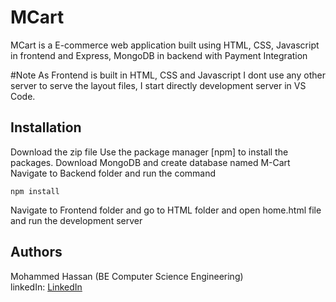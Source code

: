# MCart

MCart is a E-commerce web application built using HTML, CSS, Javascript in frontend and Express, MongoDB in backend with Payment Integration

#Note
As Frontend is built in HTML, CSS and Javascript I dont use any other server
to serve the layout files, I start directly development server in VS Code.

## Installation

Download the zip file
Use the package manager [npm] to install the packages.
Download MongoDB and create database named M-Cart
Navigate to Backend folder and run the command
```
npm install 
```
Navigate to Frontend folder and go to HTML folder and open home.html file and run the development server

## Authors
Mohammed Hassan (BE Computer Science Engineering) \
linkedIn: <a href="https://www.linkedin.com/in/mohammed-hassan-343b00215">LinkedIn</a>



